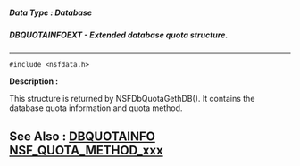 ##### Data Type : Database
##### DBQUOTAINFOEXT - Extended database quota structure.
---
```
#include <nsfdata.h>
```
**Description :**

This structure is returned by NSFDbQuotaGethDB().  It contains the database 
quota information and quota method.

**See Also :**
[DBQUOTAINFO](/domino-c-api-docs/reference/Data/DBQUOTAINFO)
[NSF_QUOTA_METHOD_xxx](/domino-c-api-docs/reference/Symb/NSF_QUOTA_METHOD_xxx)
---
